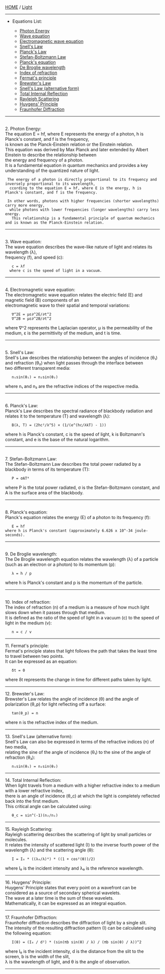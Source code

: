 [HOME](/README.md) / [Light](../readme.md)  
  
-----------

 - Equations List:   
   
      - [Photon Energy](#penergy)      
      - [Wave equation](#waveeq)  
      - [Electromagnetic wave equation](#elewaveeq)  
      - [Snell's Law](#Snell)  
      - [Planck's Law](#PlanckLaw)  
      - [Stefan-Boltzmann Law](#Stefan-Boltzmann)  
      - [Planck's equation](#Plancks-equation)  
      - [De Broglie wavelength](#De-Broglie-wavelength)  
      - [Index of refraction](#Index-of-refraction)  
      - [Fermat's principle](#Fermats-principle)  
      - [Brewster's Law](#Brewsters-Law)  
      - [Snell's Law (alternative form)](#SnellsLawalternativeform)  
      - [Total Internal Reflection](#TotalInternalReflection)  
      - [Rayleigh Scattering](#RayleighScattering)  
      - [Huygens' Principle](#HuygensPrinciple)  
      - [Fraunhofer Diffraction](#FraunhofeDiffraction)  

-----------
  
<a id="penergy"></a>  
2. Photon Energy:  
    The equation E = hf, where E represents the energy of a photon, h is Planck's constant, and f is the frequency,   
     is known as the Planck-Einstein relation or the Einstein relation.   
      This equation was derived by Max Planck and later extended by Albert Einstein to describe the relationship between   
       the energy and frequency of a photon.    
        It is a fundamental equation in quantum mechanics and provides a key understanding of the quantized nature of light.   
   
     The energy of a photon is directly proportional to its frequency and inversely proportional to its wavelength,   
      ccording to the equation E = hf, where E is the energy, h is Planck's constant, and f is the frequency.   
                  
     In other words, photons with higher frequencies (shorter wavelengths) carry more energy,    
      while photons with lower frequencies (longer wavelengths) carry less energy.     
       This relationship is a fundamental principle of quantum mechanics and is known as the Planck-Einstein relation.     
    
-----------   
   
<a id="waveeq"></a>  
3. Wave equation:   
    The wave equation describes the wave-like nature of light and relates its wavelength (λ),  
     frequency (f), and speed (c):   
      
       c = λf   
      where c is the speed of light in a vacuum.   

-----------   
<a id="elewaveeq"></a>  
4. Electromagnetic wave equation:    
    The electromagnetic wave equation relates the electric field (E) and magnetic field (B) components of an   
     electromagnetic wave to their spatial and temporal variations:    
   
       ∇^2E = με∂^2E/∂t^2   
       ∇^2B = με∂^2B/∂t^2   
   where ∇^2 represents the Laplacian operator, μ is the permeability of the medium, ε is the permittivity of the medium, and t is time.    
    
-----------
<a id="Snell"></a>  
5. Snell's Law:    
   Snell's Law describes the relationship between the angles of incidence (θ₁) and refraction (θ₂) when light passes through the interface between   
    two different transparent media:   
      
       n₁sin(θ₁) = n₂sin(θ₂)   
   where n₁ and n₂ are the refractive indices of the respective media.     

-----------
<a id="PlanckLaw"></a>  
6. Planck's Law:    
    Planck's Law describes the spectral radiance of blackbody radiation and relates it to the temperature (T) and wavelength (λ):    
   
       B(λ, T) = (2hc²/λ^5) × (1/(e^(hc/λkT) - 1))    
   where h is Planck's constant, c is the speed of light, k is Boltzmann's constant, and e is the base of the natural logarithm.      

-----------    
<a id="Stefan-Boltzmann"></a>  
7. Stefan-Boltzmann Law:     
   The Stefan-Boltzmann Law describes the total power radiated by a blackbody in terms of its temperature (T):    
    
       P = σAT⁴     
   where P is the total power radiated, σ is the Stefan-Boltzmann constant, and A is the surface area of the blackbody.     

-----------
<a id="Plancks-equation"></a>  
8. Planck's equation:    
    Planck's equation relates the energy (E) of a photon to its frequency (f):     
          
       E = hf    
    where h is Planck's constant (approximately 6.626 x 10^-34 joule-seconds).     

-----------   
<a id="De-Broglie-wavelength"></a>  
9. De Broglie wavelength:    
    The De Broglie wavelength equation relates the wavelength (λ) of a particle (such as an electron or a photon) to its momentum (p):      
   
       λ = h / p     
   where h is Planck's constant and p is the momentum of the particle.      

-----------    
<a id="Index-of-refraction"></a>  
10. Index of refraction:     
    The index of refraction (n) of a medium is a measure of how much light slows down when it passes through that medium.    
     It is defined as the ratio of the speed of light in a vacuum (c) to the speed of light in the medium (v):    
   
       n = c / v

-----------    
<a id="Fermats-principle"></a> 
11. Fermat's principle:     
    Fermat's principle states that light follows the path that takes the least time to travel between two points.    
     It can be expressed as an equation:    
   
       δt = 0    
   where δt represents the change in time for different paths taken by light.    

-----------   
<a id="Brewsters-Law"></a> 
12. Brewster's Law:    
    Brewster's Law relates the angle of incidence (θ) and the angle of polarization (θ_p) for light reflecting off a surface:       
   
       tan(θ_p) = n     
   where n is the refractive index of the medium.     
   
-----------    
<a id="SnellsLawalternativeform"></a> 
13. Snell's Law (alternative form):   
    Snell's Law can also be expressed in terms of the refractive indices (n) of two media,   
     relating the sine of the angle of incidence (θ₁) to the sine of the angle of refraction (θ₂):    
     
       n₁sin(θ₁) = n₂sin(θ₂)      

-----------    
<a id="TotalInternalReflection"></a> 
14. Total Internal Reflection:    
    When light travels from a medium with a higher refractive index to a medium with a lower refractive index,   
     there is an angle of incidence (θ_c) at which the light is completely reflected back into the first medium.    
      This critical angle can be calculated using:    
   
       θ_c = sin^(-1)(n₂/n₁)     

-----------    
<a id="RayleighScattering"></a> 
15. Rayleigh Scattering:    
    Rayleigh scattering describes the scattering of light by small particles or molecules.    
     It relates the intensity of scattered light (I) to the inverse fourth power of the wavelength (λ) and the scattering angle (θ):     
   
       I = I₀ * ((λ₀/λ)⁴) * ((1 + cos²(θ))/2)     
   where I₀ is the incident intensity and λ₀ is the reference wavelength.    

-----------    
<a id="HuygensPrinciple"></a> 
16. Huygens' Principle:     
    Huygens' Principle states that every point on a wavefront can be considered as a source of secondary spherical wavelets.     
     The wave at a later time is the sum of these wavelets.     
      Mathematically, it can be expressed as an integral equation.   
  
-----------    
<a id="FraunhoferDiffraction"></a> 
17. Fraunhofer Diffraction:    
    Fraunhofer diffraction describes the diffraction of light by a single slit.    
     The intensity of the resulting diffraction pattern (I) can be calculated using the following equation:     
  
       I(θ) = (I₀ / d²) * (sin(πb sin(θ) / λ) / (πb sin(θ) / λ))^2       
   where I₀ is the incident intensity, d is the distance from the slit to the screen, b is the width of the slit,      
    λ is the wavelength of light, and θ is the angle of observation.    
    
-----------    
